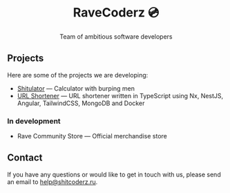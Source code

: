 <div align="center">
  <h1>RaveCoderz 💿</h1>
  <p>Team of ambitious software developers
</div>

## Projects

Here are some of the projects we are developing:
- [Shitulator](https://github.com/RaveCoderz/shitucaltor) — Calculator with burping men
- [URL Shortener](https://github.com/RaveCoderz/url-shortener) — URL shortener written in TypeScript using Nx, NestJS, Angular, TailwindCSS, MongoDB and Docker

### In development
- Rave Community Store — Official merchandise store

## Contact
If you have any questions or would like to get in touch with us, please send an email to [help@shitcoderz.ru](mailto:help@shitcoderz.ru).
